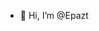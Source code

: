 - 👋 Hi, I’m @Epazt
<!---
Epazt/Epazt is a ✨ special ✨ repository because its `README.md` (this file) appears on your GitHub profile.
You can click the Preview link to take a look at your changes.
--->
